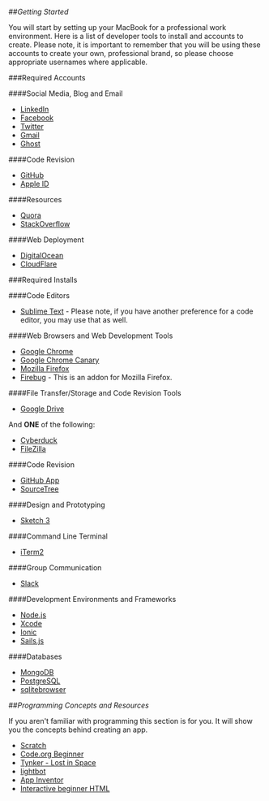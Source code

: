 ##_Getting Started_

You will start by setting up your MacBook for a professional work environment. Here is a list of developer tools to install and accounts to create. Please note, it is important to remember that you will be using these accounts to create your own, professional brand, so please choose appropriate usernames where applicable.

###Required Accounts

####Social Media, Blog and Email
- [LinkedIn](https://ca.linkedin.com/)
- [Facebook](https://www.facebook.com/)
- [Twitter](https://twitter.com/)
- [Gmail](http://mail.google.com/)
- [Ghost](https://ghost.org/)

####Code Revision

- [GitHub](https://github.com/)
- [Apple ID](https://appleid.apple.com/)

####Resources

- [Quora](http://www.quora.com/)
- [StackOverflow](http://stackoverflow.com/)

####Web Deployment

- [DigitalOcean](https://www.digitalocean.com/signups/)
- [CloudFlare](https://www.cloudflare.com/)

###Required Installs

####Code Editors

- [Sublime Text](../technology/developer-tools/sublime-text-2.md) - Please note, if you have another preference for a code editor, you may use that as well.

####Web Browsers and Web Development Tools

- [Google Chrome](https://www.google.com/intl/en-CA/chrome/browser/)
- [Google Chrome Canary](http://www.google.ca/intl/en/chrome/browser/canary.html)
- [Mozilla Firefox](https://www.mozilla.org/en-GB/firefox/new/)
- [Firebug](https://addons.mozilla.org/en-US/firefox/addon/firebug/) - This is an addon for Mozilla Firefox.

####File Transfer/Storage and Code Revision Tools

- [Google Drive](https://drive.google.com/)

And __ONE__ of the following:

- [Cyberduck](https://cyberduck.io/?l=en)
- [FileZilla](https://filezilla-project.org/)

####Code Revision

- [GitHub App](https://mac.github.com/)
- [SourceTree](http://www.sourcetreeapp.com/)

####Design and Prototyping

- [Sketch 3](http://bohemiancoding.com/sketch/)

####Command Line Terminal

- [iTerm2](../../technology/developer-tools/iterm2.md)

####Group Communication

- [Slack](https://slack.com/)

####Development Environments and Frameworks

- [Node.js](http://nodejs.org/)
- [Xcode](../../technology/developer-tools/xcode.md)
- [Ionic](http://www.ionicframework.com/)
- [Sails.js](http://sailsjs.org/)

####Databases

- [MongoDB](https://www.mongodb.org/downloads)
- [PostgreSQL](http://www.postgresql.org/download/)
- [sqlitebrowser](http://sqlitebrowser.org/)

##_Programming Concepts and Resources_

If you aren't familiar with programming this section is for you. It will show you the concepts behind creating an app.

- [Scratch](http://scratch.mit.edu/projects/editor/?tip_bar=hoc)
- [Code.org Beginner](http://learn.code.org/hoc/1)
- [Tynker - Lost in Space](http://www.tynker.com/hour-of-code/play)
- [lightbot](http://light-bot.com/hoc.html)
- [App Inventor](http://appinventor.mit.edu/explore/hour-of-code.html)
- [Interactive beginner HTML](http://www.codeavengers.com/web/1)